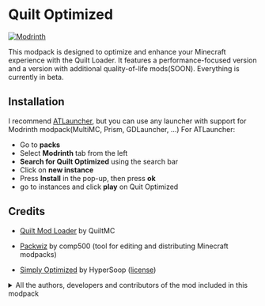 # Quilt Optimized

[![Modrinth](https://img.shields.io/modrinth/dt/quilt-optimized?color=1bd96a&label=Modrinth&style=for-the-badge)](https://modrinth.com/modpack/quilt-optimized/versions)

This modpack is designed to optimize and enhance your Minecraft experience with the Quilt Loader. It features a performance-focused version and a version with additional quality-of-life mods(SOON). Everything is currently in beta.

## Installation

I recommend [ATLauncher](https://atlauncher.com), but you can use any launcher with support for Modrinth modpack(MultiMC, Prism, GDLauncher, ...)
For ATLauncher:

- Go to **packs**
- Select **Modrinth** tab from the left
- **Search for Quilt Optimized** using the search bar
- Click on **new instance**
- Press **Install** in the pop-up, then press **ok**
- go to instances and click **play** on Quit Optimized

## Credits

- [Quilt Mod Loader](https://quiltmc.org) by QuiltMC

- [Packwiz](https://github.com/packwiz/packwiz) by comp500 (tool for editing and distributing Minecraft modpacks)

- [Simply Optimized](https://modrinth.com/modpack/sop) by HyperSoop ([license](https://github.com/HyperSoop/Simply-Optimized/blob/meta/LICENSE))

<details>
    <summary>
      All the authors, developers and contributors of the mod included in this modpack
      </summary>

- [Cloth Config API](https://modrinth.com/mod/cloth-config) by shedaniel (dependency)

- [C2ME](https://modrinth.com/mod/c2me-fabric) by ishland (chunk loading and I/O optimizations)

- [DynamicFPS](https://modrinth.com/mod/dynamic-fps) by juliand665 (improve performance when Minecraft is in the background)

- [Entity Culling](https://modrinth.com/mod/entityculling) by tr7zw

- [Exordium](https://modrinth.com/mod/exordium) by tr7zw(limit framerate of the graphical interface)

- [FastLoad](https://modrinth.com/mod/fastload) by FluffyBumblebees (makes world creation/loading fast, loading fewer chunks before joining)

- [FerriteCore](https://modrinth.com/mod/ferrite-core) by malte0811 (memory(RAM) optimizations)

- [ImmediatelyFast](https://modrinth.com/mod/immediatelyfast) by RaphiMC (rendering optimizations)

- [Krypton](https://modrinth.com/mod/krypton) by astei (Minecraft's networking stack optimizations)

- [LazyDFU](https://modrinth.com/mod/lazydfu) by astei (Huge reduction of load times and lag spikes)

- [Lithium](https://modrinth.com/mod/lithium) by caffeinemc (game logic/server optimization)

- [Memory Leak Fix](https://modrinth.com/mod/memoryleakfix) by fxmorin (reduce memory(RAM) usage and load times)

- [Mod Menu](https://modrinth.com/mod/modmenu) by Prospector (Configure installed mod)

- [More Culling](https://modrinth.com/mod/moreculling) by fxmorin (culls block faces (better performance))

- [More Culling extra ](https://modrinth.com/mod/morecullingextra) by fxmorin (culls more block faces (better performance))

- [Quilted Fabric API (QFAPI) / Quilt Standard Libraries (QSL)](https://modrinth.com/mod/qsl) by QuiltMC (dependency)

- [Reese's Sodium Options](https://modrinth.com/mod/reeses-sodium-options) by FlashyReese (better Graphic settings/ config some mod)

- [Smooth Boot](https://modrinth.com/mod/smoothboot-fabric) by UltimateBoomer (improves Minecraft CPU usage at startup)

- [Sodium](https://modrinth.com/mod/sodium) by caffeinemc (better rendering engine)

- [sodium extra](https://modrinth.com/mod/sodium-extra) by FlashyReese (Some OptiFine options to ported to sodium)

- [Starlight](https://modrinth.com/mod/starlight) by spottedleaf (better lighting engine)

- [Very Many Players](https://modrinth.com/mod/vmp-fabric) by ishland(performance boost in entity-heavy scenarios)
 
- [YOSBR](https://modrinth.com/mod/yosbr) by shedaniel (Fix configuration override after an update)

</details>
